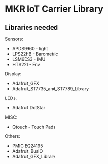 # MKR IoT Carrier Library

## Libraries needed
Sensors:
* APDS9960 - light
* LPS22HB - Barometric
* LSM6DS3 - IMU
* HTS221 - Env

Display:
* Adafruit_GFX
* Adafruit_ST7735_and_ST7789_Library
 
LEDs:
* Adafruit DotStar
 
MISC: 
* Qtouch - Touch Pads

Others:
* PMIC BQ24195
* Adafruit_BusIO
* Adafruit_GFX_Library
